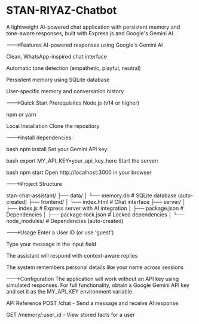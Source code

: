 # STAN-RIYAZ-Chatbot
A lightweight AI-powered chat application with persistent memory and tone-aware responses, built with Express.js and Google's Gemini AI.

--->Features
   AI-powered responses using Google's Gemini AI

   Clean, WhatsApp-inspired chat interface

   Automatic tone detection (empathetic, playful, neutral)

   Persistent memory using SQLite database

   User-specific memory and conversation history

--->Quick Start
Prerequisites
Node.js (v14 or higher)

npm or yarn

Local Installation
Clone the repository

--->Install dependencies:

bash
npm install
Set your Gemini API key:

bash
export MY_API_KEY=your_api_key_here
Start the server:

bash
npm start
Open http://localhost:3000 in your browser

--->Project Structure

stan-chat-assistant/
├── data/
│   └── memory.db           # SQLite database (auto-created)
├── frontend/
│   └── index.html          # Chat interface
├── server/
│   ├── index.js            # Express server with AI integration
│   ├── package.json        # Dependencies
│   ├── package-lock.json   # Locked dependencies
│   └── node_modules/       # Dependencies (auto-created)

    
--->Usage
Enter a User ID (or use 'guest')

Type your message in the input field

The assistant will respond with context-aware replies

The system remembers personal details like your name across sessions

--->Configuration
The application will work without an API key using simulated responses. For full functionality, obtain a Google Gemini API key and set it as the MY_API_KEY environment variable.

API Reference
POST /chat - Send a message and receive AI response

GET /memory/:user_id - View stored facts for a user
